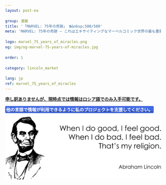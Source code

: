 ```yaml
---
layout: post-ea

group: 漫画
title: '「MARVEL: 75年の奇跡」 №&nbsp;500/500'
meta: 'MARVEL: 75年の奇跡 – これはエキサイティングなマーベルコミック世界の最も重要なシーンの巨大なコレクションです。'

logo: marvel_75_years_of_miracles.png
og: img/og-marvel-75-years-of-miracles.jpg

order: 1

category: lincoln_market

lang: jp
ref: marvel_75_years_of_miracles
---
```


**<a href="https://lincolnvirus.com/projects/ru/lincoln_market/marvel_75_years_of_miracles.html" target="_blank">申し訳ありませんが、現時点では情報はロシア語でのみ入手可能です。</a>**

**<a href="https://www.paypal.com/cgi-bin/webscr?cmd=_s-xclick&hosted_button_id=T3KLFW2TE8SJC&source=url" target="_blank"><span style="background-color:#4169E1; color:white; padding:3px; border-radius: 3px">他の言語で情報が利用できるように私のプロジェクトを支援してください。</span></a>**

<a data-fancybox="gallery" href="/img/programming/Lincoln.png"><img src="/img/programming/Lincoln.png" alt=""></a>
